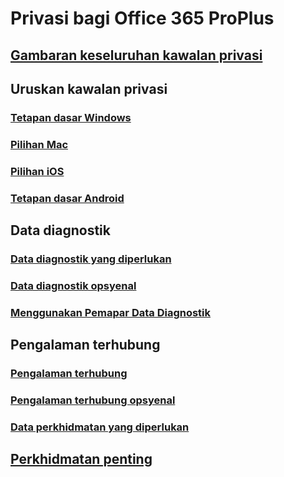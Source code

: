 # Privasi bagi Office 365 ProPlus

## [Gambaran keseluruhan kawalan privasi](overview-privacy-controls.md)

## Uruskan kawalan privasi
### [Tetapan dasar Windows](manage-privacy-controls.md)
### [Pilihan Mac](mac-privacy-preferences.md)
### [Pilihan iOS](ios-privacy-preferences.md)
### [Tetapan dasar Android](android-privacy-controls.md)

## Data diagnostik
### [Data diagnostik yang diperlukan](required-diagnostic-data.md)
### [Data diagnostik opsyenal](optional-diagnostic-data.md)
### [Menggunakan Pemapar Data Diagnostik](https://support.office.com/article/cf761ce9-d805-4c60-a339-4e07f3182855)

## Pengalaman terhubung
### [Pengalaman terhubung](connected-experiences.md)
### [Pengalaman terhubung opsyenal](optional-connected-experiences.md)
### [Data perkhidmatan yang diperlukan](required-service-data.md)

## [Perkhidmatan penting](essential-services.md)